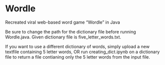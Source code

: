 # Wordle
Recreated viral web-based word game “Wordle” in Java

Be sure to change the path for the dictionary file before running Wordle.java. Given dictionary file is five_letter_words.txt.


If you want to use a different dictionary of words, simply upload a new textfile containing 5 letter words, OR run creating_dict.ipynb on a dictionary file to return a file contianing only the 5 letter words from the input file.
